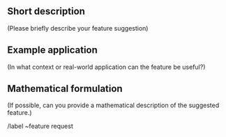 ## Short description

(Please briefly describe your feature suggestion)

## Example application

(In what context or real-world application can the feature be useful?)

## Mathematical formulation

(If possible, can you provide a mathematical description of the suggested
feature.)

/label ~feature request
